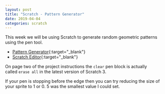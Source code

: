 ```yaml
---
layout: post
title: "Scratch - Pattern Generator"
date: 2019-04-04
categories: scratch
---
```

This week we will be using Scratch to generate random geometric patterns using the pen tool.

- [Pattern Generator](https://projects.raspberrypi.org/en/projects/cd-intermediate-scratch-sushi){:target="_blank"}
- [Scratch Editor](https://scratch.mit.edu/projects/editor/){:target="_blank"}

On page two of the project instructions the `clear` pen block is actually called `erase all` in the latest version of Scratch 3.

If your pen is stopping before the edge then you can try reducing the size of your sprite to 1 or 0. 5 was the smallest value I could set.
